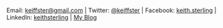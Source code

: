 Email: keiffster@gmail.com | Twitter: [@keiffster](https://twitter.com/keiffster) | Facebook: [keith.sterling](https://www.facebook.com/keith.sterling) | LinkedIn: [keithsterling](https://www.linkedin.com/in/keithsterling/) | [My Blog](http://www.keithsterling.com/)